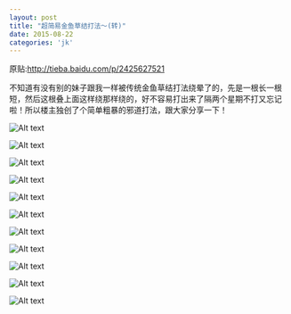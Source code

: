 ```yaml
---
layout: post
title: "超简易金鱼草结打法〜(转)"
date: 2015-08-22
categories: 'jk'
---
```


原贴:<http://tieba.baidu.com/p/2425627521>

不知道有没有别的妹子跟我一样被传统金鱼草结打法绕晕了的，先是一根长一根短，然后这根叠上面这样绕那样绕的，好不容易打出来了隔两个星期不打又忘记啦！所以楼主独创了个简单粗暴的邪道打法，跟大家分享一下！

![Alt text](http://assets.jk.gaoyh.me/post2015-8-22-1.jpg)

![Alt text](http://assets.jk.gaoyh.me/post2015-8-22-2.jpg)

![Alt text](http://assets.jk.gaoyh.me/post2015-8-22-3.jpg)

![Alt text](http://assets.jk.gaoyh.me/post2015-8-22-4.jpg)

![Alt text](http://assets.jk.gaoyh.me/post2015-8-22-5.jpg)

![Alt text](http://assets.jk.gaoyh.me/post2015-8-22-6.jpg)

![Alt text](http://assets.jk.gaoyh.me/post2015-8-22-7.jpg)

![Alt text](http://assets.jk.gaoyh.me/post2015-8-22-8.jpg)

![Alt text](http://assets.jk.gaoyh.me/post2015-8-22-9.jpg)

![Alt text](http://assets.jk.gaoyh.me/post2015-8-22-10.jpg)

![Alt text](http://assets.jk.gaoyh.me/post2015-8-22-11.jpg)
